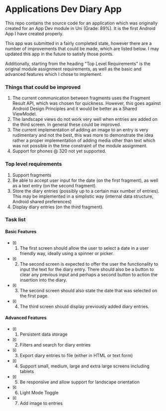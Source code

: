 # Applications Dev Diary App

This repo contains the source code for an application which was originally created for an App Dev module in Uni (Grade: 89%). It is the first Android App I have created properly. 

This app was submitted in a fairly completed state, however there are a number of improvements that could be made, which are listed below. I may updated
this app in the future to satisfy those points.

Additionally, starting from the heading "Top Level Requirements" is the original module assignment requirements, as well as the basic and advanced features
which I chose to implement.

### Things that could be improved
1. The current communication between fragments uses the Fragment Result API, which was chosen for quickness. However, this goes against Android Design Principles
   and it would be better as a Shared ViewModel.
2. The landscape views do not work very well when entries are added on the third screen. In general these could be improved. 
3. The current implementation of adding an image to an entry is very rudimentary and not the best, this was more to demonstrate the idea rather a proper implementation of
   adding media other than text which was not possible in the time constraint of the module assignment.
4. Support for phones @ 320 not yet supported.

### Top level requirements
1. Support fragments
2. Be able to accept user input for the date (on the first fragment), as well as a text entry (on the second fragment).
3. Store  the  diary  entries  (possibly  up  to  a  certain  max  number  of  entries).  This  may  be  implemented in a simplistic way (internal data structure, Android shared preferences)
4. Display diary entries (on the third fragment).

### Task list

#### Basic Features
- [x] 1. The first screen should allow the user to select a date in a user friendly way, ideally using a spinner or picker.
- [x] 2. The second screen is expected to offer the user the functionality to input the text for the diary entry. There  should  also  be  a button to  clear any previous input and perhaps a second button to action the insertion into the diary.
- [x] 3. The second screen should also state the date that was selected on the first page.
- [x] 4. The third screen should display previously added diary entries.

#### Advanced Features
- [x] 1. Persistent data storage
- [x] 2. Filters and search for diary entries
- [x] 3. Export diary entries to file (either in HTML or text form)
- [x] 4. Support small, medium, large and extra large screens including tablets
- [x] 5. Be responsive and allow support for landscape orientation
- [x] 6. Light Mode Toggle
- [x] 7. Add image to entries
